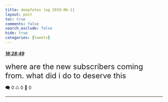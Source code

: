 ```yaml
---
title: deepfates log 2019-06-11
layout: post
toc: true
comments: false
search_exclude: false
hide: true
categories: [tweets]
---
```



#### <a href = "https://twitter.com/deepfates/status/1138604029288669185">*18:28:49*</a>

<font size="5">where are the new subscribers coming from. what did i do to deserve this</font>



🗨️ 0 ♺ 0 🤍  0   

---
    
            

